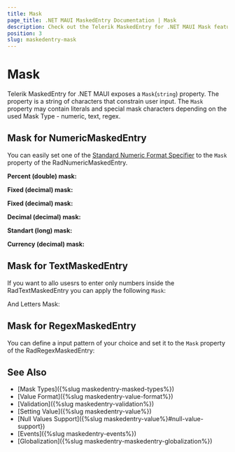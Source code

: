 ```yaml
---
title: Mask
page_title: .NET MAUI MaskedEntry Documentation | Mask
description: Check out the Telerik MaskedEntry for .NET MAUI Mask feature that constrain the user input.
position: 3
slug: maskedentry-mask
---
```


# Mask

Telerik MaskedEntry for .NET MAUI exposes a `Mask`(`string`) property. The property is a string of characters that constrain user input. The `Mask` property may contain literals and special mask characters depending on the used Mask Type - numeric, text, regex.

## Mask for NumericMaskedEntry 

You can easily set one of the [Standard Numeric Format Specifier](https://docs.microsoft.com/en-us/dotnet/standard/base-types/standard-numeric-format-strings#standard-format-specifiers) to the `Mask` property of the RadNumericMaskedEntry. 

**Percent (double) mask:**

<snippet id='numericmaskedentry-mask-p-xaml' />

**Fixed (decimal) mask:**

<snippet id='numericmaskedentry-mask-f-xaml' />

**Fixed (decimal) mask:**

<snippet id='numericmaskedentry-mask-g-xaml' />
				
**Decimal (decimal) mask:**

<snippet id='numericmaskedentry-mask-n-xaml' />

**Standart (long) mask:**

<snippet id='numericmaskedentry-mask-d-xaml' />

**Currency (decimal) mask:**

<snippet id='numericmaskedentry-mask-c-xaml' />

## Mask for TextMaskedEntry

If you want to allo usesrs to enter only numbers inside the RadTextMaskedEntry you can apply the following `Mask`:

<snippet id='textmaskedentry-numbers-xaml' />

And Letters Mask: 

<snippet id='textmaskedentry-mask-xaml' />

## Mask for RegexMaskedEntry

You can define a input pattern of your choice and set it to the `Mask` property of the RadRegexMaskedEntry:

<snippet id='regexmaskedentry-xaml' />

## See Also

- [Mask Types]({%slug maskedentry-masked-types%})
- [Value Format]({%slug maskedentry-value-format%})
- [Validation]({%slug maskedentry-validation%})
- [Setting Value]({%slug maskedentry-value%})
- [Null Values Support]({%slug maskedentry-value%}#null-value-support})
- [Events]({%slug maskedentry-events%})
- [Globalization]({%slug maskedentry-maskedentry-globalization%})